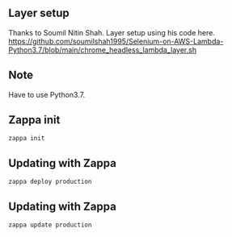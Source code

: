 ## Layer setup 
Thanks to Soumil Nitin Shah. Layer setup using his code here. https://github.com/soumilshah1995/Selenium-on-AWS-Lambda-Python3.7/blob/main/chrome_headless_lambda_layer.sh

## Note
Have to use Python3.7.

## Zappa init
`zappa init`

## Updating with Zappa
`zappa deploy production`

## Updating with Zappa
`zappa update production`